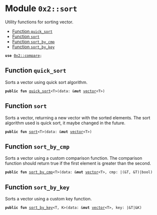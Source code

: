 
<a name="0x2_sort"></a>

# Module `0x2::sort`

Utility functions for sorting vector.


-  [Function `quick_sort`](#0x2_sort_quick_sort)
-  [Function `sort`](#0x2_sort_sort)
-  [Function `sort_by_cmp`](#0x2_sort_sort_by_cmp)
-  [Function `sort_by_key`](#0x2_sort_sort_by_key)


<pre><code><b>use</b> <a href="compare.md#0x2_compare">0x2::compare</a>;
</code></pre>



<a name="0x2_sort_quick_sort"></a>

## Function `quick_sort`

Sorts a vector using quick sort algorithm.


<pre><code><b>public</b> <b>fun</b> <a href="sort.md#0x2_sort_quick_sort">quick_sort</a>&lt;T&gt;(data: &<b>mut</b> <a href="">vector</a>&lt;T&gt;)
</code></pre>



<a name="0x2_sort_sort"></a>

## Function `sort`

Sorts a vector, returning a new vector with the sorted elements.
The sort algorithm used is quick sort, it maybe changed in the future.


<pre><code><b>public</b> <b>fun</b> <a href="sort.md#0x2_sort">sort</a>&lt;T&gt;(data: &<b>mut</b> <a href="">vector</a>&lt;T&gt;)
</code></pre>



<a name="0x2_sort_sort_by_cmp"></a>

## Function `sort_by_cmp`

Sorts a vector using a custom comparison function.
The comparison function should return true if the first element is greater than the second.


<pre><code><b>public</b> <b>fun</b> <a href="sort.md#0x2_sort_sort_by_cmp">sort_by_cmp</a>&lt;T&gt;(data: &<b>mut</b> <a href="">vector</a>&lt;T&gt;, cmp: |(&T, &T)|bool)
</code></pre>



<a name="0x2_sort_sort_by_key"></a>

## Function `sort_by_key`

Sorts a vector using a custom key function.


<pre><code><b>public</b> <b>fun</b> <a href="sort.md#0x2_sort_sort_by_key">sort_by_key</a>&lt;T, K&gt;(data: &<b>mut</b> <a href="">vector</a>&lt;T&gt;, key: |&T|&K)
</code></pre>
